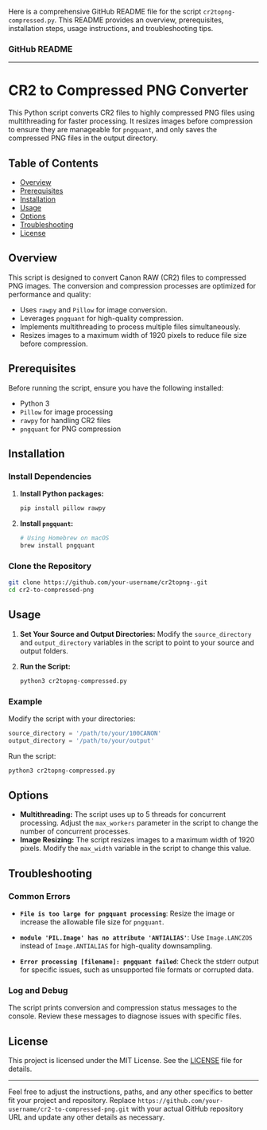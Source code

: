 Here is a comprehensive GitHub README file for the script `cr2topng-compressed.py`. This README provides an overview, prerequisites, installation steps, usage instructions, and troubleshooting tips.

### GitHub README

---

# CR2 to Compressed PNG Converter

This Python script converts CR2 files to highly compressed PNG files using multithreading for faster processing. It resizes images before compression to ensure they are manageable for `pngquant`, and only saves the compressed PNG files in the output directory.

## Table of Contents

- [Overview](#overview)
- [Prerequisites](#prerequisites)
- [Installation](#installation)
- [Usage](#usage)
- [Options](#options)
- [Troubleshooting](#troubleshooting)
- [License](#license)

## Overview

This script is designed to convert Canon RAW (CR2) files to compressed PNG images. The conversion and compression processes are optimized for performance and quality:
- Uses `rawpy` and `Pillow` for image conversion.
- Leverages `pngquant` for high-quality compression.
- Implements multithreading to process multiple files simultaneously.
- Resizes images to a maximum width of 1920 pixels to reduce file size before compression.

## Prerequisites

Before running the script, ensure you have the following installed:

- Python 3
- `Pillow` for image processing
- `rawpy` for handling CR2 files
- `pngquant` for PNG compression

## Installation

### Install Dependencies

1. **Install Python packages:**
    ```bash
    pip install pillow rawpy
    ```

2. **Install `pngquant`:**
    ```bash
    # Using Homebrew on macOS
    brew install pngquant
    ```

### Clone the Repository

```bash
git clone https://github.com/your-username/cr2topng-.git
cd cr2-to-compressed-png
```

## Usage

1. **Set Your Source and Output Directories:**
    Modify the `source_directory` and `output_directory` variables in the script to point to your source and output folders.

2. **Run the Script:**
    ```bash
    python3 cr2topng-compressed.py
    ```

### Example

Modify the script with your directories:
```python
source_directory = '/path/to/your/100CANON'
output_directory = '/path/to/your/output'
```

Run the script:
```bash
python3 cr2topng-compressed.py
```

## Options

- **Multithreading:** The script uses up to 5 threads for concurrent processing. Adjust the `max_workers` parameter in the script to change the number of concurrent processes.
- **Image Resizing:** The script resizes images to a maximum width of 1920 pixels. Modify the `max_width` variable in the script to change this value.

## Troubleshooting

### Common Errors

- **`File is too large for pngquant processing`**:
  Resize the image or increase the allowable file size for `pngquant`.

- **`module 'PIL.Image' has no attribute 'ANTIALIAS'`**:
  Use `Image.LANCZOS` instead of `Image.ANTIALIAS` for high-quality downsampling.

- **`Error processing [filename]: pngquant failed`**:
  Check the stderr output for specific issues, such as unsupported file formats or corrupted data.

### Log and Debug

The script prints conversion and compression status messages to the console. Review these messages to diagnose issues with specific files.

## License

This project is licensed under the MIT License. See the [LICENSE](LICENSE) file for details.

---

Feel free to adjust the instructions, paths, and any other specifics to better fit your project and repository. Replace `https://github.com/your-username/cr2-to-compressed-png.git` with your actual GitHub repository URL and update any other details as necessary.
